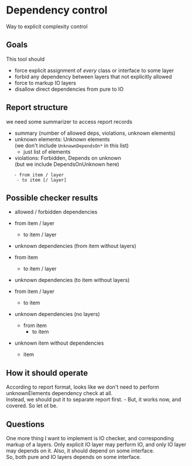 # Dependency control
Way to explicit complexity control

## Goals
This tool should 
 - force explicit assignment of _every_ class or interface to some layer
 - forbid any dependency between layers that not explicitly allowed
 - force to markup IO layers
 - disallow direct dependencies from pure to IO

## Report structure
we need some summarizer to access report records
 - summary (number of allowed deps, violations, unknown elements)
 - unknown elements: Unknown elements  
   (we don't include `UnknownDependsOn*` in this list)
   - just list of elements
 - violations: Forbidden, Depends on unknown  
   (but we include DependsOnUnknown here)
```
   - from item / layer
    - to item [/ layer]
```

## Possible checker results
 - allowed / forbidden dependencies
  - from item / layer
    - to item / layer
   
 - unknown dependencies (from item without layers)
  - from item
    - to item / layer

 - unknown dependencies (to item without layers)
  - from item / layer
    - to item

- unknown dependencies (no layers)
    - from item
        - to item

 - unknown item without dependencies
    - item


## How it should operate

According to report format, looks like we don't need to perform unknownElements dependency check at all.  
Instead, we should put it to separate report first. - But, it works now, and covered. So let ot be.

## Questions  

One more thing I want to implement is IO checker, and corresponding markup of a layers.
Only explicit IO layer may perform IO, and only IO layer may depends on it. Also, it should depend on some interface.  
So, both pure and IO layers depends on some interface.

